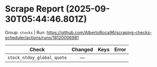 # Scrape Report (2025-09-30T05:44:46.801Z)

Group: `stocks`  |  Run: https://github.com/AlbertoRoca96/scraping-checks-scheduler/actions/runs/18120006981

| Check | Changed | Keys | Error |
|---|:---:|:--|:--|
| `stock_ntdoy_global_quote` | — |  |  |

